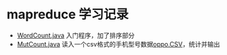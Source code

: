 # mapreduce 学习记录
* [WordCount.java](WordCount.java) 入门程序，加了排序部分
* [MutCount.java](MutCount.java) 读入一个csv格式的手机型号数据[oppo.CSV](oppo.CSV)，统计并输出
